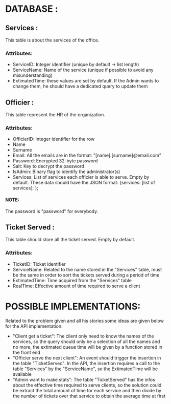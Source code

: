 # DATABASE : 
## Services :
This table is about the services of the office.
### Attributes:
- ServiceID: Integer identifier (unique by default -> list length)
- ServiceName: Name of the service (unique if possible to avoid any misunderstanding)
- ExtimatedTime: these values are set by default. If the Admin wants to change them, he should have a dedicated query to update them 
## Officier :
This table represent the HR of the organization.
### Attributes:
- OfficierID: Integer identifier for the row 
- Name 
- Surname
- Email: All the emails are in the format: "[name].[surname]@email.com"
- Password: Encrypted 32-byte password 
- Salt: Key to decrypt the password
- IsAdmin: Binary flag to identify the administrator(s)
- Services: List of services each officier is able to serve. Empty by default. These data should have the JSON format: {services: [list of services]; };
#### NOTE:
The password is "password" for everybody.
## Ticket Served :
This table should store all the ticket served. Empty by default.
### Attributes:
- TicketID: Ticket identifier
- ServiceName: Related to the name stored in the "Services" table, must be the same in order to sort the tickets served during a period of time
- ExtimatedTime: Time acquired from the "Services" table
- RealTime: Effective amount of time required to serve a client

# POSSIBLE IMPLEMENTATIONS:
Related to the problem given and all his stories some ideas are given below for the API implementation:

- "Client get a ticket": The client only need to know the names of the services, so the query should only be a selection of all the names and no more, the extimated queue time will be given by a function stored in the front end 
- "Officier serve the next client": An event should trigger the insertion in the table "TicketServed". In the API, the insertion requires a call to the table "Services" by the "ServiceName", so the ExtimatedTime will be available
- "Admin want to make stats": The table "TicketServed" has the infos about the effective time required to serve clients, so the solution could be extract the total amount of time for each service and then divide by the number of tickets over that service to obtain the average time at first  
